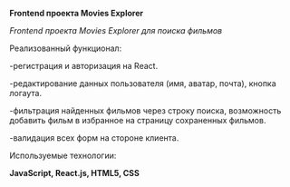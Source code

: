 **Frontend проекта Movies Explorer**

*Frontend проекта Movies Explorer для поиска фильмов*

Реализованный функционал:

-регистрация и авторизация на React.

-редактирование данных пользователя (имя, аватар, почта), кнопка логаута.

-фильтрация найденных фильмов через строку поиска, возможность добавить фильм в избранное на страницу сохраненных фильмов.

-валидация всех форм на стороне клиента.

Используемые технологии:

**JavaScript, React.js, HTML5, CSS**
